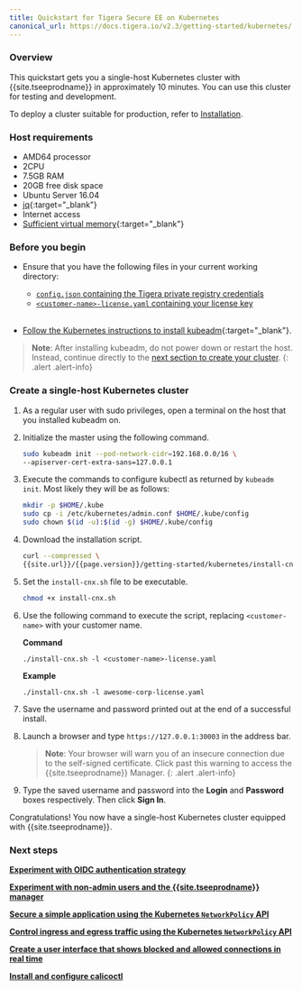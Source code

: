```yaml
---
title: Quickstart for Tigera Secure EE on Kubernetes
canonical_url: https://docs.tigera.io/v2.3/getting-started/kubernetes/
---
```



### Overview

This quickstart gets you a single-host Kubernetes cluster with {{site.tseeprodname}}
in approximately 10 minutes. You can use this cluster for testing and development.

To deploy a cluster suitable for production, refer to [Installation](/{{page.version}}/getting-started/kubernetes/installation/).


### Host requirements

- AMD64 processor
- 2CPU
- 7.5GB RAM
- 20GB free disk space
- Ubuntu Server 16.04
- [jq](https://stedolan.github.io/jq/download/){:target="_blank"}
- Internet access
- [Sufficient virtual memory](https://www.elastic.co/guide/en/elasticsearch/reference/current/vm-max-map-count.html){:target="_blank"}


### Before you begin

- Ensure that you have the following files in your current working directory:
  - [`config.json` containing the Tigera private registry credentials](/{{page.version}}/getting-started/#obtain-the-private-registry-credentials)
  - [`<customer-name>-license.yaml` containing your license key](/{{page.version}}/getting-started/#obtain-a-license-key)
<br><br>

- [Follow the Kubernetes instructions to install kubeadm](https://kubernetes.io/docs/setup/independent/install-kubeadm/){:target="_blank"}.

> **Note**: After installing kubeadm, do not power down or restart
the host. Instead, continue directly to the
[next section to create your cluster](#create-a-single-host-kubernetes-cluster).
{: .alert .alert-info}

### Create a single-host Kubernetes cluster

1. As a regular user with sudo privileges, open a terminal on the host that
   you installed kubeadm on.

1. Initialize the master using the following command.

   ```bash
   sudo kubeadm init --pod-network-cidr=192.168.0.0/16 \
   --apiserver-cert-extra-sans=127.0.0.1
   ```

1. Execute the commands to configure kubectl as returned by
   `kubeadm init`. Most likely they will be as follows:

   ```bash
   mkdir -p $HOME/.kube
   sudo cp -i /etc/kubernetes/admin.conf $HOME/.kube/config
   sudo chown $(id -u):$(id -g) $HOME/.kube/config
   ```
1. Download the installation script.

   ```bash
   curl --compressed \
   {{site.url}}/{{page.version}}/getting-started/kubernetes/install-cnx.sh -O
   ```

1. Set the `install-cnx.sh` file to be executable.

   ```bash
   chmod +x install-cnx.sh
   ```
1. Use the following command to execute the script, replacing `<customer-name>`
   with your customer name.

   **Command**
   ```
   ./install-cnx.sh -l <customer-name>-license.yaml
   ```

   **Example**
   ```
   ./install-cnx.sh -l awesome-corp-license.yaml
   ```

1. Save the username and password printed out at the end of a successful install.

1. Launch a browser and type `https://127.0.0.1:30003` in the address bar.

   > **Note**: Your browser will warn you of an insecure connection due to
   > the self-signed certificate. Click past this warning to access the
   > {{site.tseeprodname}} Manager.
   {: .alert .alert-info}

1. Type the saved username and password into the  **Login** and **Password**
   boxes respectively.
   Then click **Sign In**.

Congratulations! You now have a single-host Kubernetes cluster
equipped with {{site.tseeprodname}}.

### Next steps
**[Experiment with OIDC authentication strategy](/{{page.version}}/reference/cnx/authentication)**

**[Experiment with non-admin users and the {{site.tseeprodname}} manager](/{{page.version}}/reference/cnx/rbac-tiered-policies)**

**[Secure a simple application using the Kubernetes `NetworkPolicy` API](tutorials/simple-policy)**

**[Control ingress and egress traffic using the Kubernetes `NetworkPolicy` API](tutorials/advanced-policy)**

**[Create a user interface that shows blocked and allowed connections in real time](tutorials/stars-policy/)**

**[Install and configure calicoctl](/{{page.version}}/usage/calicoctl/install)**
